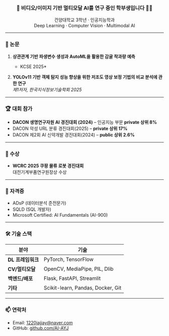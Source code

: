 <h3 align="center">🎥 비디오/이미지 기반 멀티모달 AI를 연구 중인 학부생입니다 👩‍💻</h3>

<p align="center">
  건양대학교 3학년 · 인공지능학과 <br/>
  Deep Learning · Computer Vision · Multimodal AI
</p>

---

### 📄 논문

1. **상관관계 기반 파생변수 생성과 AutoML을 활용한 감귤 착과량 예측**  
   * KCSE 2025*

2. **YOLOv11 기반 객체 탐지 성능 향상을 위한 저조도 영상 보정 기법의 비교 분석에 관한 연구**  
   *제1저자, 한국지식정보기술학회 2025*

---

### 🏆 대회 참가

- **DACON 생명연구자원 AI 경진대회 (2024)** – 인공지능 부문 **private 상위 8%**
- DACON 악성 URL 분류 경진대회(2025) – **private 상위 17%**
- DACON 제2회 AI 신약개발 경진대회(2024) – **public 상위 2.6%**

---

### 🥇 수상

- **WCRC 2025 쿠팡 물류 로봇 경진대회**  
  대전기계부품연구원장상 수상

---

### 📜 자격증

- ADsP (데이터분석 준전문가)
- SQLD (SQL 개발자)
- Microsoft Certified: AI Fundamentals (AI-900)

---

### 🛠 기술 스택

| 분야        | 기술 |
|-------------|------|
| **DL 프레임워크** | PyTorch, TensorFlow |
| **CV/멀티모달** | OpenCV, MediaPipe, PIL, Dlib |
| **백엔드/배포** | Flask, FastAPI, Streamlit |
| **기타** | Scikit-learn, Pandas, Docker, Git |

---

### 📫 연락처
- Email: 1220jajjay@naver.com 
- GitHub: [github.com/AI-AYJ](https://github.com/AI-AYJ)

